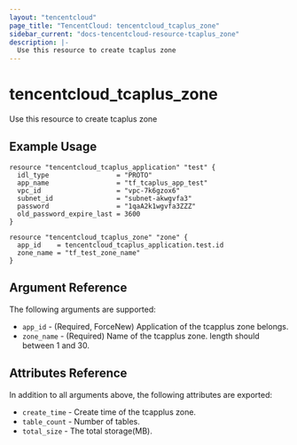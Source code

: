 ```yaml
---
layout: "tencentcloud"
page_title: "TencentCloud: tencentcloud_tcaplus_zone"
sidebar_current: "docs-tencentcloud-resource-tcaplus_zone"
description: |-
  Use this resource to create tcaplus zone
---
```


# tencentcloud_tcaplus_zone

Use this resource to create tcaplus zone

## Example Usage

```hcl
resource "tencentcloud_tcaplus_application" "test" {
  idl_type                 = "PROTO"
  app_name                 = "tf_tcaplus_app_test"
  vpc_id                   = "vpc-7k6gzox6"
  subnet_id                = "subnet-akwgvfa3"
  password                 = "1qaA2k1wgvfa3ZZZ"
  old_password_expire_last = 3600
}

resource "tencentcloud_tcaplus_zone" "zone" {
  app_id    = tencentcloud_tcaplus_application.test.id
  zone_name = "tf_test_zone_name"
}
```

## Argument Reference

The following arguments are supported:

* `app_id` - (Required, ForceNew) Application of the tcapplus zone belongs.
* `zone_name` - (Required) Name of the tcapplus zone. length should between 1 and 30.

## Attributes Reference

In addition to all arguments above, the following attributes are exported:

* `create_time` - Create time of the tcapplus zone.
* `table_count` - Number of tables.
* `total_size` - The total storage(MB).


